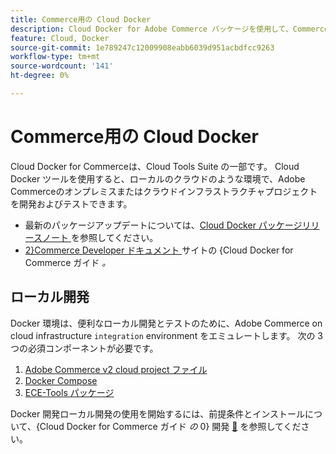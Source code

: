 ```yaml
---
title: Commerce用の Cloud Docker
description: Cloud Docker for Adobe Commerce パッケージを使用して、Commerceをローカルのクラウドのような環境にデプロイする方法を説明します。
feature: Cloud, Docker
source-git-commit: 1e789247c12009908eabb6039d951acbdfcc9263
workflow-type: tm+mt
source-wordcount: '141'
ht-degree: 0%

---
```


# Commerce用の Cloud Docker

Cloud Docker for Commerceは、Cloud Tools Suite の一部です。 Cloud Docker ツールを使用すると、ローカルのクラウドのような環境で、Adobe Commerceのオンプレミスまたはクラウドインフラストラクチャプロジェクトを開発およびテストできます。

- 最新のパッケージアップデートについては、[Cloud Docker パッケージリリースノート ](../release-notes/cloud-docker.md) を参照してください。
- [2&rbrace;Commerce Developer ドキュメント ](https://developer.adobe.com/commerce/cloud-tools/docker/) サイトの &lbrace;Cloud Docker for Commerce ガイド _。_

## ローカル開発

Docker 環境は、便利なローカル開発とテストのために、Adobe Commerce on cloud infrastructure `integration` environment をエミュレートします。 次の 3 つの必須コンポーネントが必要です。

1. [Adobe Commerce v2 cloud project ファイル](../project/file-structure.md)
1. [Docker Compose](https://www.docker.com/get-started/)
1. [ECE-Tools パッケージ](install-package.md)

Docker 開発ローカル開発の使用を開始するには、前提条件とインストールについて、{Cloud Docker for Commerce ガイド _の_ 0} 開発 [&#128279;](https://developer.adobe.com/commerce/cloud-tools/docker/setup/) を参照してください。
